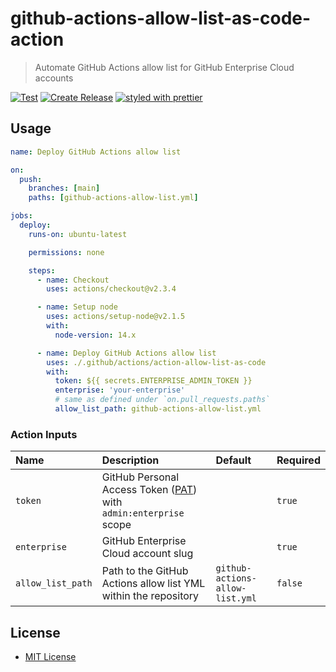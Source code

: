 # github-actions-allow-list-as-code-action

> Automate GitHub Actions allow list for GitHub Enterprise Cloud accounts

[![Test](https://github.com/ActionsDesk/github-actions-allow-list-as-code-action/actions/workflows/test.yml/badge.svg)](https://github.com/ActionsDesk/github-actions-allow-list-as-code-action/actions/workflows/test.yml) [![Create Release](https://github.com/ActionsDesk/github-actions-allow-list-as-code-action/actions/workflows/release.yml/badge.svg)](https://github.com/ActionsDesk/github-actions-allow-list-as-code-action/actions/workflows/release.yml) [![styled with prettier](https://img.shields.io/badge/styled_with-prettier-ff69b4.svg)](https://github.com/prettier/prettier)

## Usage

```yml
name: Deploy GitHub Actions allow list

on:
  push:
    branches: [main]
    paths: [github-actions-allow-list.yml]

jobs:
  deploy:
    runs-on: ubuntu-latest

    permissions: none

    steps:
      - name: Checkout
        uses: actions/checkout@v2.3.4

      - name: Setup node
        uses: actions/setup-node@v2.1.5
        with:
          node-version: 14.x

      - name: Deploy GitHub Actions allow list
        uses: ./.github/actions/action-allow-list-as-code
        with:
          token: ${{ secrets.ENTERPRISE_ADMIN_TOKEN }}
          enterprise: 'your-enterprise'
          # same as defined under `on.pull_requests.paths`
          allow_list_path: github-actions-allow-list.yml
```

### Action Inputs

| Name              | Description                                                        | Default                         | Required |
| :---------------- | :----------------------------------------------------------------- | :------------------------------ | :------- |
| `token`           | GitHub Personal Access Token ([PAT]) with `admin:enterprise` scope |                                 | `true`   |
| `enterprise`      | GitHub Enterprise Cloud account slug                               |                                 | `true`   |
| `allow_list_path` | Path to the GitHub Actions allow list YML within the repository    | `github-actions-allow-list.yml` | `false`  |

## License

- [MIT License](./license)

[pat]: https://docs.github.com/en/github/authenticating-to-github/creating-a-personal-access-token 'Personal Access Token'
